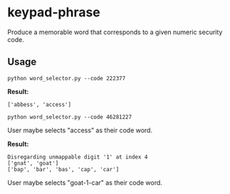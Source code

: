 # keypad-phrase
Produce a memorable word that corresponds to a given numeric security code.

## Usage

`python word_selector.py --code 222377`

**Result:** 
```
['abbess', 'access']
```

`python word_selector.py --code 46281227`

User maybe selects "access" as their code word.

**Result:** 
```
Disregarding unmappable digit '1' at index 4
['gnat', 'goat']
['bap', 'bar', 'bas', 'cap', 'car']
```

User maybe selects "goat-1-car" as their code word.
